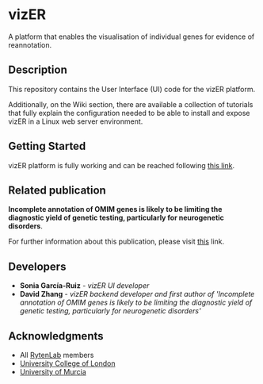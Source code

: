 # vizER
A platform that enables the visualisation of individual genes for evidence of reannotation.  

## Description
This repository contains the User Interface (UI) code for the vizER platform.

Additionally, on the Wiki section, there are available a collection of tutorials that fully explain the configuration needed to be able to install and expose vizER in a Linux web server environment.

## Getting Started
vizER platform is fully working and can be reached following [this link](https://snca.atica.um.es/browser/app/vizER).

## Related publication

**Incomplete annotation of OMIM genes is likely to be limiting the diagnostic yield of genetic testing, particularly for neurogenetic disorders**.

For further information about this publication, please visit [this](https://www.biorxiv.org/content/10.1101/499103v1) link.

## Developers

* **Sonia García-Ruiz** - *vizER UI developer*
* **David Zhang** - *vizER backend developer and first author of 'Incomplete annotation of OMIM genes is likely to be limiting the diagnostic yield of genetic testing, particularly for neurogenetic disorders'*

## Acknowledgments

* All [RytenLab](https://snca.atica.um.es/) members
* [University College of London](https://www.ucl.ac.uk/)
* [University of Murcia](https://www.um.es/)
